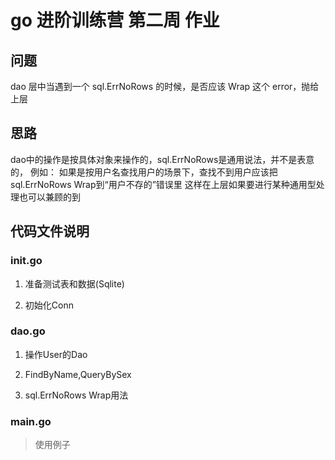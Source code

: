 # go 进阶训练营 第二周 作业

## 问题

 dao 层中当遇到一个 sql.ErrNoRows 的时候，是否应该 Wrap 这个 error，抛给上层

## 思路

dao中的操作是按具体对象来操作的，sql.ErrNoRows是通用说法，并不是表意的，
例如：
如果是按用户名查找用户的场景下，查找不到用户应该把sql.ErrNoRows Wrap到“用户不存的”错误里
这样在上层如果要进行某种通用型处理也可以兼顾的到

## 代码文件说明

### init.go

1. 准备测试表和数据(Sqlite)

2. 初始化Conn

### dao.go

1. 操作User的Dao

2. FindByName,QueryBySex

3. sql.ErrNoRows Wrap用法

### main.go

> 使用例子
